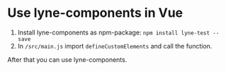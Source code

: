 # Use lyne-components in Vue

1. Install lyne-components as npm-package: `npm install lyne-test --save`
2. In `/src/main.js` import `defineCustomElements` and call the function.

After that you can use lyne-components.
